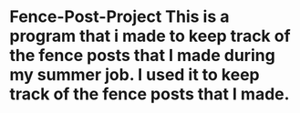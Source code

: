 # Fence-Post-Project This is a program that i made to keep track of the fence posts that I made during my summer job. I used it to keep track of the fence posts that I made.
